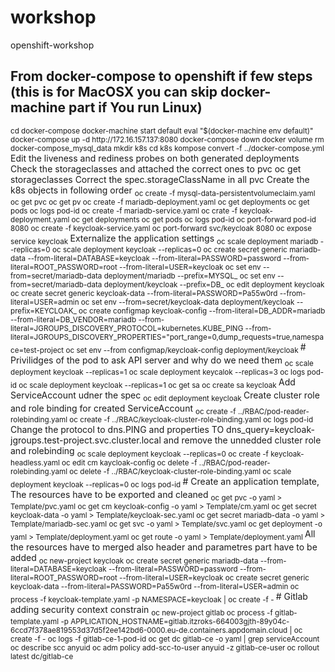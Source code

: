 # workshop
openshift-workshop
## From docker-compose to openshift if few steps (this is for MacOSX you can skip docker-machine part if You run Linux)
<sub>
cd docker-compose
docker-machine start default
eval "$(docker-machine env default)"
docker-compose up -d
http://172.16.157.137:8080
docker-compose down
docker volume rm docker-compose_mysql_data
mkdir k8s
cd k8s
kompose convert -f ../docker-compose.yml
</sub>
Edit the liveness and rediness probes on both generated deployments 
Check the storageclasses and attached the correct ones to pvc
oc get storageclasses
Correct the spec.storageClassName in all pvc
Create the k8s objects in following order 
<sub>
oc create -f mysql-data-persistentvolumeclaim.yaml
oc get pvc
oc get pv
oc create -f mariadb-deployment.yaml
oc get deployments
oc get pods
oc logs pod-id
oc create -f mariadb-service.yaml
oc crate -f keycloak-deployment.yaml 
oc get deployments
oc get pods
oc logs pod-id
oc port-forward pod-id 8080
oc create -f keycloak-service.yaml
oc port-forward svc/keycloak 8080
oc expose service keycloak
</sub>
Externalize the application settings
<sub>
oc scale deployment mariadb --replicas=0
oc scale deployment keycloak --replicas=0
oc create secret generic mariadb-data --from-literal=DATABASE=keycloak --from-literal=PASSWORD=password --from-literal=ROOT_PASSWORD=root --from-literal=USER=keycloak
oc set env --from=secret/mariadb-data deployment/mariadb --prefix=MYSQL_
oc set env --from=secret/mariadb-data deployment/keycloak --prefix=DB_
oc edit deployment keycloak
oc create secret generic keycloak-data --from-literal=PASSWORD=Pa55w0rd --from-literal=USER=admin
oc set env --from=secret/keycloak-data deployment/keycloak --prefix=KEYCLOAK_
oc create configmap keycloak-config --from-literal=DB_ADDR=mariadb --from-literal=DB_VENDOR=mariadb --from-literal=JGROUPS_DISCOVERY_PROTOCOL=kubernetes.KUBE_PING --from-literal=JGROUPS_DISCOVERY_PROPERTIES="port_range=0,dump_requests=true,namespace=test-project
oc set env --from configmap/keycloak-config deployment/keycloak
</sub>
# Privilidges of the pod to ask API server and why do we need them
<sub>
oc scale deployment keycloak --replicas=1
oc scale deployment keycalok --replicas=3
oc logs pod-id 
oc scale deployment keycloak --replicas=1
oc get sa
oc create sa keycloak
</sub>
Add ServiceAccount udner the spec
<sub>
oc edit deployment keycloak
</sub>
Create cluster role and role binding for created ServiceAccount 
<sub>
oc create -f ../RBAC/pod-reader-rolebinding.yaml
oc create -f ../RBAC/keycloak-cluster-role-binding.yaml
oc logs pod-id
</sub>
Change the protocol to dns.PING and properties TO dns_query=keycloak-jgroups.test-project.svc.cluster.local and remove the unnedded cluster role and rolebinding
<sub>
oc scale deployment keycloak --replicas=0
oc create -f keycloak-headless.yaml
oc edit cm kaycloak-config
oc delete -f ../RBAC/pod-reader-rolebinding.yaml
oc delete -f ../RBAC/keycloak-cluster-role-binding.yaml
oc scale deployment keycloak --replicas=0
oc logs pod-id
</sub>
# Create an application template, 
The resources have to be exported and cleaned
<sub>
oc get pvc -o yaml > Template/pvc.yaml
oc get cm keycloak-config -o yaml > Template/cm.yaml
oc get secret keycloak-data -o yaml > Template/keycloak-sec.yaml
oc get secret mariadb-data -o yaml > Template/mariadb-sec.yaml
oc get svc -o yaml > Template/svc.yaml
oc get deployment -o yaml > Template/deployment.yaml
oc get route -o yaml > Template/deployment.yaml
</sub>
All the resources have to merged also header and parametres part have to be added
<sub>
oc new-project keycloak
oc create secret generic mariadb-data --from-literal=DATABASE=keycloak --from-literal=PASSWORD=password --from-literal=ROOT_PASSWORD=root --from-literal=USER=keycloak
oc create secret generic keycloak-data --from-literal=PASSWORD=Pa55w0rd --from-literal=USER=admin
oc process -f keycloak-template.yaml -p NAMESPACE=keycloak | oc create -f -
</sub>
# Gitlab adding security context constrain
<sub>
oc new-project gitlab
oc process -f gitlab-template.yaml -p APPLICATION_HOSTNAME=gitlab.itzroks-664003gjth-89y04c-6ccd7f378ae819553d37d5f2ee142bd6-0000.eu-de.containers.appdomain.cloud  | oc create -f -
oc logs -f gitlab-ce-1-pod-id
oc get dc gitlab-ce -o yaml | grep serviceAccount
oc describe scc anyuid
oc adm policy add-scc-to-user anyuid -z gitlab-ce-user
oc rollout latest dc/gitlab-ce
</sub>

